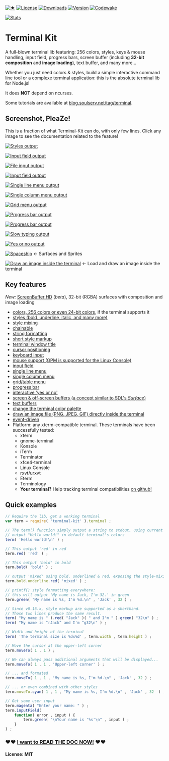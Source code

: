 
[![★](https://img.shields.io/github/stars/cronvel/terminal-kit.svg?label=❤)](https://github.com/cronvel/terminal-kit/stargazers)
[![License](https://img.shields.io/github/license/cronvel/terminal-kit.svg)](https://github.com/cronvel/terminal-kit)
[![Downloads](https://img.shields.io/npm/dm/terminal-kit.svg)](https://www.npmjs.com/package/terminal-kit)
[![Version](https://img.shields.io/npm/v/terminal-kit.svg)](https://www.npmjs.com/package/terminal-kit)
[![Codewake](https://www.codewake.com/badges/ask_question.svg)](https://www.codewake.com/p/terminal-kit)

[![Stats](https://nodei.co/npm/terminal-kit.png?downloads=true&downloadRank=true&stars=true)](https://www.npmjs.com/package/terminal-kit)



# Terminal Kit

A full-blown terminal lib featuring: 256 colors, styles, keys & mouse handling, input field, progress bars, 
screen buffer (including **32-bit composition** and **image loading**), text buffer, and many more...

Whether you just need colors & styles, build a simple interactive command line tool or a complexe terminal application:
this is the absolute terminal lib for Node.js!

It does **NOT** depend on ncurses.

Some tutorials are available at [blog.soulserv.net/tag/terminal](http://blog.soulserv.net/tag/terminal/).



## Screenshot, PleaZe!

This is a fraction of what Terminal-Kit can do, with only few lines.
Click any image to see the documentation related to the feature!

[![Styles output](https://raw.githubusercontent.com/cronvel/terminal-kit/master/sample/style-doc1.png)](doc/low-level.md)

[![Input field output](https://raw.githubusercontent.com/cronvel/terminal-kit/master/sample/input-field-doc1.gif)](doc/high-level.md#ref.inputField)

[![File input output](https://raw.githubusercontent.com/cronvel/terminal-kit/master/sample/file-input-doc1.gif)](doc/high-level.md#ref.fileInput)

[![Input field output](https://raw.githubusercontent.com/cronvel/terminal-kit/master/sample/input-field-doc4.gif)](doc/high-level.md#ref.inputField)

[![Single line menu output](https://raw.githubusercontent.com/cronvel/terminal-kit/master/sample/single-line-menu-doc1.gif)](doc/high-level.md#ref.singleLineMenu)

[![Single column menu output](https://raw.githubusercontent.com/cronvel/terminal-kit/master/sample/single-column-menu-doc1.gif)](doc/high-level.md#ref.singleColumnMenu)

[![Grid menu output](https://raw.githubusercontent.com/cronvel/terminal-kit/master/sample/grid-menu-doc1.gif)](doc/high-level.md#ref.gridMenu)

[![Progress bar output](https://raw.githubusercontent.com/cronvel/terminal-kit/master/sample/progress-bar-doc1.gif)](doc/high-level.md#ref.progressBar)

[![Progress bar output](https://raw.githubusercontent.com/cronvel/terminal-kit/master/sample/progress-bar-doc2.gif)](doc/high-level.md#ref.progressBar)

[![Slow typing output](https://raw.githubusercontent.com/cronvel/terminal-kit/master/sample/slow-typing-doc1.gif)](doc/high-level.md#ref.slowTyping)

[![Yes or no output](https://raw.githubusercontent.com/cronvel/terminal-kit/master/sample/yes-no-doc1.gif)](doc/high-level.md#ref.yesOrNo)

[![Spaceship](https://raw.githubusercontent.com/cronvel/terminal-kit/master/demo/record.gif)](doc/screenbuffer.md)
← Surfaces and Sprites

[![Draw an image inside the terminal](https://raw.githubusercontent.com/cronvel/terminal-kit/master/sample/image-loading.png)](doc/high-level.md#ref.drawImage)
← Load and draw an image inside the terminal



## Key features

*New:* [ScreenBuffer HD](doc/screenbuffer-hd.md#top) (*beta*), 32-bit (RGBA) surfaces with composition and image loading

* [colors, 256 colors or even 24-bit colors](doc/low-level.md#ref.colors), if the terminal supports it
* [styles (bold, underline, italic, and many more)](doc/low-level.md#ref.styles)
* [style mixing](doc/low-level.md#ref.chainable)
* [chainable](doc/low-level.md#ref.chainable)
* [string formatting](doc/low-level.md#ref.string-formatting)
* [short style markup](doc/low-level.md#ref.style-markup)
* [terminal window title](doc/low-level.md#ref.misc)
* [cursor positioning](doc/low-level.md#ref.movingCursor)
* [keyboard input](doc/high-level.md#ref.grabInput)
* [mouse support (GPM is supported for the Linux Console)](doc/high-level.md#ref.grabInput)
* [input field](doc/high-level.md#ref.inputField)
* [single line menu](doc/high-level.md#ref.singleLineMenu)
* [single column menu](doc/high-level.md#ref.singleColumnMenu)
* [grid/table menu](doc/high-level.md#ref.gridMenu)
* [progress bar](doc/high-level.md#ref.progressBar)
* [interactive 'yes or no'](doc/high-level.md#ref.yesOrNo)
* [screen & off-screen buffers (a concept similar to SDL's *Surface*)](doc/screenbuffer.md#top)
* [text buffers](doc/textbuffer.md#top)
* [change the terminal color palette](doc/high-level.md#ref.setPalette)
* [draw an image file (PNG, JPEG, GIF) directly inside the terminal](doc/high-level.md#ref.drawImage)
* [event-driven](doc/events.md#top)
* Platform: any xterm-compatible terminal.
  These terminals have been successfully tested:
	* xterm
	* gnome-terminal
	* Konsole
	* iTerm
	* Terminator
	* xfce4-terminal
	* Linux Console
	* rxvt/urxvt
	* Eterm
	* Terminology
	* **Your terminal?** Help tracking terminal compatibilities [on github!](https://github.com/cronvel/terminal-kit/issues)



## Quick examples

```js
// Require the lib, get a working terminal
var term = require( 'terminal-kit' ).terminal ;

// The term() function simply output a string to stdout, using current style
// output "Hello world!" in default terminal's colors
term( 'Hello world!\n' ) ;

// This output 'red' in red
term.red( 'red' ) ;

// This output 'bold' in bold
term.bold( 'bold' ) ;

// output 'mixed' using bold, underlined & red, exposing the style-mixing syntax
term.bold.underline.red( 'mixed' ) ;

// printf() style formatting everywhere:
// this will output 'My name is Jack, I'm 32.' in green
term.green( "My name is %s, I'm %d.\n" , 'Jack' , 32 ) ;

// Since v0.16.x, style markup are supported as a shorthand.
// Those two lines produce the same result.
term( "My name is " ).red( "Jack" )( " and I'm " ).green( "32\n" ) ;
term( "My name is ^rJack^ and I'm ^g32\n" ) ;

// Width and height of the terminal
term( 'The terminal size is %dx%d' , term.width , term.height ) ;

// Move the cursor at the upper-left corner
term.moveTo( 1 , 1 ) ;

// We can always pass additional arguments that will be displayed...
term.moveTo( 1 , 1 , 'Upper-left corner' ) ;

// ... and formated
term.moveTo( 1 , 1 , "My name is %s, I'm %d.\n" , 'Jack' , 32 ) ;

// ... or even combined with other styles
term.moveTo.cyan( 1 , 1 , "My name is %s, I'm %d.\n" , 'Jack' , 32  ) ;

// Get some user input
term.magenta( "Enter your name: " ) ;
term.inputField(
	function( error , input ) {
		term.green( "\nYour name is '%s'\n" , input ) ;
	}
) ;
```


### ♥♥ [I want to READ THE DOC NOW!](doc/documentation.md#ref.TOC) ♥♥


#### License: MIT

